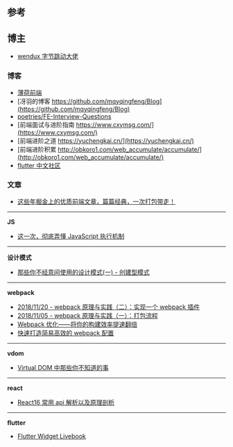 ## 参考

## 博主

- [wendux 字节跳动大佬](https://juejin.im/user/58211b88a0bb9f0058c25b7f)

### 博客

- [薄荷前端](https://github.com/BooheeFE/weekly)
- [冴羽的博客 https://github.com/mqyqingfeng/Blog](https://github.com/mqyqingfeng/Blog)
- [poetries/FE-Interview-Questions](http://blog.poetries.top/FE-Interview-Questions/base/)
- [前端面试与进阶指南 https://www.cxymsg.com/](https://www.cxymsg.com/)
- [前端进阶之道 https://yuchengkai.cn/](https://yuchengkai.cn/)
- [前端进阶积累 http://obkoro1.com/web_accumulate/accumulate/](http://obkoro1.com/web_accumulate/accumulate/)
- [flutter 中文社区](https://flutterchina.club/)

### 文章

- [这些年掘金上的优质前端文章，篇篇经典，一次打包带走！](https://juejin.im/post/5d42f4f46fb9a06adb7fc2a1)

---

**JS**

- [这一次，彻底弄懂 JavaScript 执行机制](https://juejin.im/post/59e85eebf265da430d571f89)

---

**设计模式**

- [那些你不经意间使用的设计模式(一) - 创建型模式](https://juejin.im/post/5d35d8c4518825360f16198e)

---

**webpack**

- [2018/11/20 - webpack 原理与实践（二）：实现一个 webpack 插件](https://github.com/BooheeFE/weekly/issues/25)
- [2018/11/05 - webpack 原理与实践（一）：打包流程](https://github.com/BooheeFE/weekly/issues/23)
- [Webpack 优化——将你的构建效率提速翻倍](https://juejin.im/post/5d614dc96fb9a06ae3726b3e)
- [快速打造简易高效的 webpack 配置](https://juejin.im/post/595a0ed86fb9a06ba6463cd3)

---

**vdom**

- [Virtual DOM 中那些你不知道的事](https://github.com/lulujianglab/blog/issues/46)

---

**react**

- [React16 常用 api 解析以及原理剖析](https://ru23.github.io/react-ppt/#/)

---

**flutter**

- [Flutter Widget Livebook](https://flutter-widget-livebook.blankapp.org/basics/introduction/)
